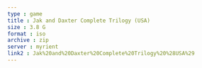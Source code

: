 ```yaml
---
type : game
title : Jak and Daxter Complete Trilogy (USA)
size : 3.8 G
format : iso
archive : zip
server : myrient
link2 : Jak%20and%20Daxter%20Complete%20Trilogy%20%28USA%29
---
```

